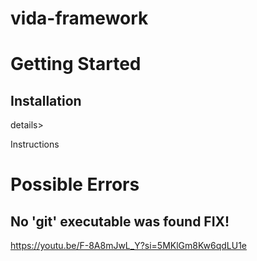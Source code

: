 # vida-framework

# Getting Started
## Installation
details><summary>Instructions</summary>

# Possible Errors
## No 'git' executable was found FIX!
https://youtu.be/F-8A8mJwL_Y?si=5MKlGm8Kw6qdLU1e
